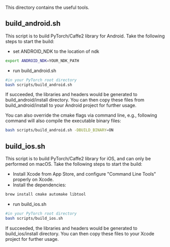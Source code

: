 This directory contains the useful tools.


## build_android.sh
This script is to build PyTorch/Caffe2 library for Android. Take the following steps to start the build:

- set ANDROID_NDK to the location of ndk

```bash
export ANDROID_NDK=YOUR_NDK_PATH
```

- run build_android.sh
```bash
#in your PyTorch root directory
bash scripts/build_android.sh
```
If succeeded, the libraries and headers would be generated to build_android/install directory. You can then copy these files from build_android/install to your Android project for further usage.

You can also override the cmake flags via command line, e.g., following command will also compile the executable binary files:
```bash
bash scripts/build_android.sh -DBUILD_BINARY=ON
```

## build_ios.sh
This script is to build PyTorch/Caffe2 library for iOS, and can only be performed on macOS. Take the following steps to start the build:

- Install Xcode from App Store, and configure "Command Line Tools" properly on Xcode.
- Install the dependencies:

```bash
brew install cmake automake libtool
```

- run build_ios.sh
```bash
#in your PyTorch root directory
bash scripts/build_ios.sh
```
If succeeded, the libraries and headers would be generated to build_ios/install directory. You can then copy these files  to your Xcode project for further usage.